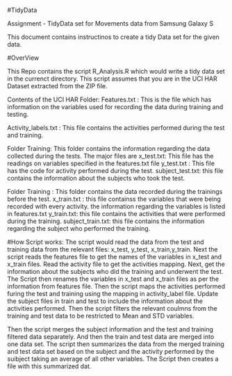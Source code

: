 #TidyData
 
Assignment - TidyData set for Movements data from Samsung Galaxy S

This document contains instructinos to create a tidy Data set for the given data.

#OverView

This Repo contains the script R_Analysis.R which would write a tidy data set in the currenct directory. This script assumes that you are in the UCI HAR Dataset extracted from the ZIP file.

Contents of the UCI HAR Folder: Features.txt : This is the file which has information on the variables used for recording the data during training and testing.

Activity_labels.txt : This file contains the activities performed during the test and training.

Folder Training: This folder contains the information regarding the data collected during the tests. The major files are x_test.txt: This file has the readings on variables specified in the features.txt file y_test.txt : This file has the code for activity performed during the test. subject_test.txt: this file contains the information about the subjects who took the test.

Folder Training : This folder contains the data recorded during the trainings before the test. x_train.txt : this file containss the variables that were being recorded with every activity. the information regarding the variables is listed in features.txt y_train.txt: this file contains the activities that were performed during the training. subject_train.txt: this file contains the information regarding the subject who performed the training.

#How Script works: 
The script would read the data from the test and training data from the relevant files: x_test, y_test, x_train,y_train. 
Next the script reads the features file to get the names of the variables in x_test and x_train files. 
Read the activity file to get the activities mapping. 
Next, get the information about the subjects who did the training and underwent the test. 
The Script then renames the variables in x_test and x_train files as per the information from features file. 
Then the script maps the activities performed furing the test and training using the mapping in activity_label file. 
Update the subject files in train and test to include the information about the activities performed. 
Then the script filters the relevant coulmns from the training and test data to be restricted to Mean and STD variables.

Then the script merges the subject information and the test and training filtered data separately. 
And then the train and test data are merged into one data set. 
The script then summarizes the data from the merged training and test data set based on the subject and the activity performed by the suibject taking an average of all other variables.
The Script then creates a file with this summarized dat.
